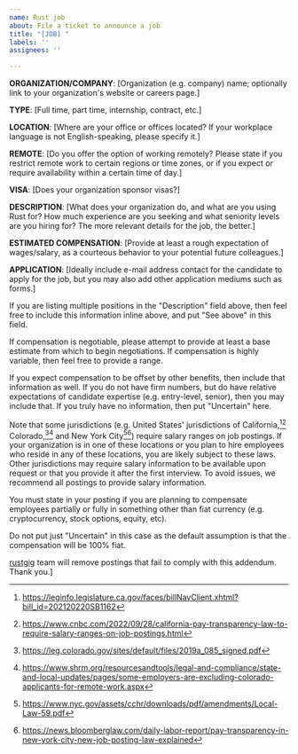 ```yaml
---
name: Rust job
about: File a ticket to announce a job
title: "[JOB] "
labels: ''
assignees: ''

---
```


__ORGANIZATION/COMPANY__: [Organization (e.g. company) name; optionally link to your organization's website or careers page.]

__TYPE__: [Full time, part time, internship, contract, etc.]

__LOCATION__: [Where are your office or offices located? If your workplace language is not English-speaking, please specify it.]

__REMOTE__: [Do you offer the option of working remotely? Please state if you restrict remote work to certain regions or time zones, or if you expect or require availability within a certain time of day.]

__VISA__: [Does your organization sponsor visas?]

__DESCRIPTION__: [What does your organization do, and what are you using Rust for? How much experience are you seeking and what seniority levels are you hiring for? The more relevant details for the job, the better.]

__ESTIMATED COMPENSATION__: [Provide at least a rough expectation of wages/salary, as a courteous behavior to your potential future colleagues.]

__APPLICATION__: [Ideally include e-mail address contact for the candidate to apply for the job, but you may also add other application mediums such as forms.]

If you are listing multiple positions in the "Description" field above, then feel free to include this information inline above, and put "See above" in this field.

If compensation is negotiable, please attempt to provide at least a base estimate from which to begin negotiations. If compensation is highly variable, then feel free to provide a range.

If you expect compensation to be offset by other benefits, then include that information as well. If you do not have firm numbers, but do have relative expectations of candidate expertise (e.g. entry-level, senior), then you may include that. If you truly have no information, then put "Uncertain" here.

Note that some jurisdictions (e.g. United States' jurisdictions of California,[^1][^2] Colorado,[^3][^4] and New York City[^5][^6]) require salary ranges on job postings. If your organization is in one of these locations or you plan to hire employees who reside in any of these locations, you are likely subject to these laws. Other jurisdictions may require salary information to be available upon request or that you provide it after the first interview. To avoid issues, we recommend all postings to provide salary information.

You must state in your posting if you are planning to compensate employees partially or fully in something other than fiat currency (e.g. cryptocurrency, stock options, equity, etc).

Do not put just "Uncertain" in this case as the default assumption is that the compensation will be 100% fiat.

[rustgig](https://github.com/rustgig) team will remove postings that fail to comply with this addendum. Thank you.]

[^1]: https://leginfo.legislature.ca.gov/faces/billNavClient.xhtml?bill_id=202120220SB1162
[^2]: https://www.cnbc.com/2022/09/28/california-pay-transparency-law-to-require-salary-ranges-on-job-postings.html
[^3]: https://leg.colorado.gov/sites/default/files/2019a_085_signed.pdf
[^4]: https://www.shrm.org/resourcesandtools/legal-and-compliance/state-and-local-updates/pages/some-employers-are-excluding-colorado-applicants-for-remote-work.aspx
[^5]: https://www.nyc.gov/assets/cchr/downloads/pdf/amendments/Local-Law-59.pdf
[^6]: https://news.bloomberglaw.com/daily-labor-report/pay-transparency-in-new-york-city-new-job-posting-law-explained
